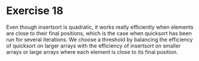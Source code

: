 # Exercise 18

Even though insertsort is quadratic, it works really efficiently when elements are close to their final positions, which is the case when quicksort has been run for several iterations. We choose a threshold by balancing the efficiency of quicksort on larger arrays with the efficiency of insertsort on smaller arrays or large arrays where each element is close to its final position.